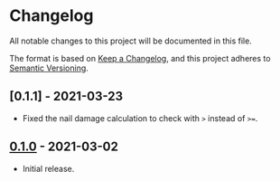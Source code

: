 # Changelog
All notable changes to this project will be documented in this file.

The format is based on [Keep a Changelog](https://keepachangelog.com/en/1.0.0/),
and this project adheres to [Semantic Versioning](https://semver.org/spec/v2.0.0.html).

## [0.1.1] - 2021-03-23
- Fixed the nail damage calculation to check with `>` instead of `>=`.

## [0.1.0] - 2021-03-02
- Initial release.

[0.1.0]: https://github.com/Unordinal/HollowKnight.ToggleableBindings/releases/tag/v0.1.0